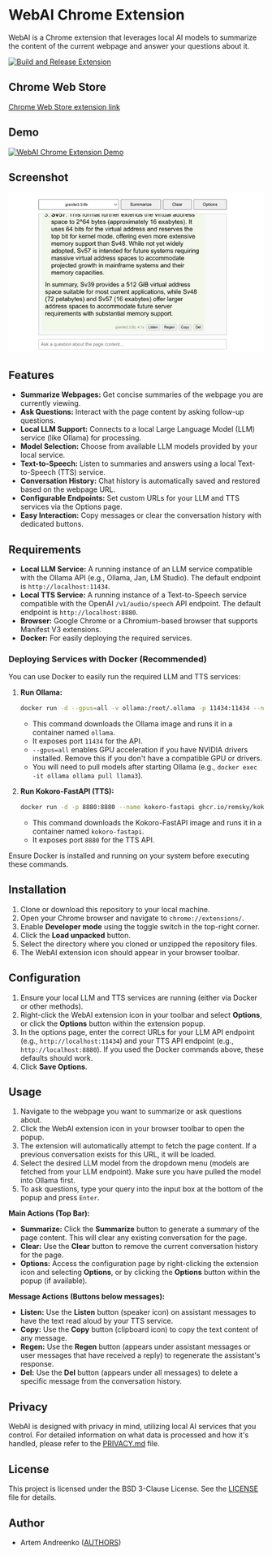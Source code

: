 # WebAI Chrome Extension

WebAI is a Chrome extension that leverages local AI models to summarize the content of the current webpage and answer your questions about it.

[![Build and Release Extension](https://github.com/miolini/webai/actions/workflows/release.yml/badge.svg)](https://github.com/miolini/webai/actions/workflows/release.yml)

## Chrome Web Store
[Chrome Web Store extension link](https://chromewebstore.google.com/detail/webai/gkfgfdfnljgahgahgpbmhlpckfliankm)

## Demo

[![WebAI Chrome Extension Demo](https://img.youtube.com/vi/E1w6sXFI-ec/0.jpg)](https://www.youtube.com/watch?v=E1w6sXFI-ec)

## Screenshot

![WebAI Extension Screenshot](screenshot.jpg)

## Features

*   **Summarize Webpages:** Get concise summaries of the webpage you are currently viewing.
*   **Ask Questions:** Interact with the page content by asking follow-up questions.
*   **Local LLM Support:** Connects to a local Large Language Model (LLM) service (like Ollama) for processing.
*   **Model Selection:** Choose from available LLM models provided by your local service.
*   **Text-to-Speech:** Listen to summaries and answers using a local Text-to-Speech (TTS) service.
*   **Conversation History:** Chat history is automatically saved and restored based on the webpage URL.
*   **Configurable Endpoints:** Set custom URLs for your LLM and TTS services via the Options page.
*   **Easy Interaction:** Copy messages or clear the conversation history with dedicated buttons.

## Requirements

*   **Local LLM Service:** A running instance of an LLM service compatible with the Ollama API (e.g., Ollama, Jan, LM Studio). The default endpoint is `http://localhost:11434`.
*   **Local TTS Service:** A running instance of a Text-to-Speech service compatible with the OpenAI `/v1/audio/speech` API endpoint. The default endpoint is `http://localhost:8880`.
*   **Browser:** Google Chrome or a Chromium-based browser that supports Manifest V3 extensions.
*   **Docker:** For easily deploying the required services.

### Deploying Services with Docker (Recommended)

You can use Docker to easily run the required LLM and TTS services:

1.  **Run Ollama:**
    ```bash
    docker run -d --gpus=all -v ollama:/root/.ollama -p 11434:11434 --name ollama ollama/ollama
    ```
    *   This command downloads the Ollama image and runs it in a container named `ollama`.
    *   It exposes port `11434` for the API.
    *   `--gpus=all` enables GPU acceleration if you have NVIDIA drivers installed. Remove this if you don't have a compatible GPU or drivers.
    *   You will need to pull models after starting Ollama (e.g., `docker exec -it ollama ollama pull llama3`).

2.  **Run Kokoro-FastAPI (TTS):**
    ```bash
    docker run -d -p 8880:8880 --name kokoro-fastapi ghcr.io/remsky/kokoro-fastapi:latest
    ```
    *   This command downloads the Kokoro-FastAPI image and runs it in a container named `kokoro-fastapi`.
    *   It exposes port `8880` for the TTS API.

Ensure Docker is installed and running on your system before executing these commands.

## Installation

1.  Clone or download this repository to your local machine.
2.  Open your Chrome browser and navigate to `chrome://extensions/`.
3.  Enable **Developer mode** using the toggle switch in the top-right corner.
4.  Click the **Load unpacked** button.
5.  Select the directory where you cloned or unzipped the repository files.
6.  The WebAI extension icon should appear in your browser toolbar.

## Configuration

1.  Ensure your local LLM and TTS services are running (either via Docker or other methods).
2.  Right-click the WebAI extension icon in your toolbar and select **Options**, or click the **Options** button within the extension popup.
3.  In the options page, enter the correct URLs for your LLM API endpoint (e.g., `http://localhost:11434`) and your TTS API endpoint (e.g., `http://localhost:8880`). If you used the Docker commands above, these defaults should work.
4.  Click **Save Options**.

## Usage

1.  Navigate to the webpage you want to summarize or ask questions about.
2.  Click the WebAI extension icon in your browser toolbar to open the popup.
3.  The extension will automatically attempt to fetch the page content. If a previous conversation exists for this URL, it will be loaded.
4.  Select the desired LLM model from the dropdown menu (models are fetched from your LLM endpoint). Make sure you have pulled the model into Ollama first.
5.  To ask questions, type your query into the input box at the bottom of the popup and press `Enter`.

**Main Actions (Top Bar):**

*   **Summarize:** Click the **Summarize** button to generate a summary of the page content. This will clear any existing conversation for the page.
*   **Clear:** Use the **Clear** button to remove the current conversation history for the page.
*   **Options:** Access the configuration page by right-clicking the extension icon and selecting **Options**, or by clicking the **Options** button within the popup (if available).

**Message Actions (Buttons below messages):**

*   **Listen:** Use the **Listen** button (speaker icon) on assistant messages to have the text read aloud by your TTS service.
*   **Copy:** Use the **Copy** button (clipboard icon) to copy the text content of any message.
*   **Regen:** Use the **Regen** button (appears under assistant messages or user messages that have received a reply) to regenerate the assistant's response.
*   **Del:** Use the **Del** button (appears under all messages) to delete a specific message from the conversation history.

## Privacy

WebAI is designed with privacy in mind, utilizing local AI services that you control. For detailed information on what data is processed and how it's handled, please refer to the [PRIVACY.md](PRIVACY.md) file.

## License

This project is licensed under the BSD 3-Clause License. See the [LICENSE](LICENSE) file for details.

## Author

*   Artem Andreenko ([AUTHORS](AUTHORS))
